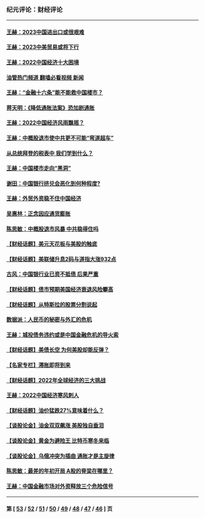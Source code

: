 ### 纪元评论：财经评论
---
#### [王赫：2023中国进出口或很艰难](../../pages/nsc1026/n13911515.md?01210330) 
#### [王赫：2023中美贸易或将下行](../../pages/nsc1026/n13899005.md?01210330) 
#### [王赫：2022中国经济十大困境](../../pages/nsc1026/n13883766.md?01210330) 
#### [油管热门频道 翻墙必看视频 新闻](ok?01210330)
#### [王赫：“金融十六条”能不能救中国楼市？](../../pages/nsc1026/n13868431.md?01210330) 
#### [蒋天明：《降低通胀法案》恐加剧通胀](../../pages/nsc1026/n13806996.md?01210330) 
#### [王赫：2022中国经济风雨飘摇？](../../pages/nsc1026/n13803207.md?01210330) 
#### [王赫：中概股退市使中共更不可能“弯道超车”](../../pages/nsc1026/n13802858.md?01210330) 
#### [从总统拜登的税表中 我们学到什么？](../../pages/nsc1026/n13773081.md?01210330) 
#### [王赫：中国楼市走向“黑洞”](../../pages/nsc1026/n13770647.md?01210330) 
#### [谢田：中国银行挤兑会恶化到何种程度?](../../pages/nsc1026/n13766965.md?01210330) 
#### [王赫：外贸外资稳不住中国经济](../../pages/nsc1026/n13753933.md?01210330) 
#### [吴惠林：正念因应通货膨胀](../../pages/nsc1026/n13750350.md?01210330) 
#### [陈思敏：中概股退市风暴 中共稳得住吗](../../pages/nsc1026/n13738978.md?01210330) 
#### [【财经话题】美元天花板与美股的触底](../../pages/nsc1026/n13736495.md?01210330) 
#### [【财经话题】美联储升息2码与道指大涨932点](../../pages/nsc1026/n13727377.md?01210330) 
#### [古风：中国银行业已资不抵债 后果严重](../../pages/nsc1026/n13726111.md?01210330) 
#### [【财经话题】债市预期美国经济衰退风险攀高](../../pages/nsc1026/n13698043.md?01210330) 
#### [【财经话题】从特斯拉的股票分割说起](../../pages/nsc1026/n13679733.md?01210330) 
#### [数据派：人民币的秘密与外汇的危机](../../pages/nsc1026/n13667092.md?01210330) 
#### [王赫：城投债务违约或是中国金融危机的导火索](../../pages/nsc1026/n13665322.md?01210330) 
#### [【财经话题】美债长空 为何美股却能反弹？](../../pages/nsc1026/n13665895.md?01210330) 
#### [【名家专栏】滞胀即将到来](../../pages/nsc1026/n13658171.md?01210330) 
#### [【财经话题】2022年全球经济的三大挑战](../../pages/nsc1026/n13654423.md?01210330) 
#### [王赫：2022中国经济寒风刺人](../../pages/nsc1026/n13651403.md?01210330) 
#### [【财经话题】油价猛跌27%意味着什么？](../../pages/nsc1026/n13648767.md?01210330) 
#### [【谈股论金】油金双双飙涨 美股独自垂泪](../../pages/nsc1026/n13631742.md?01210330) 
#### [【谈股论金】黄金为避险王 比特币寒冬来临](../../pages/nsc1026/n13600406.md?01210330) 
#### [【谈股论金】乌俄冲突为插曲 通胀才是主旋律](../../pages/nsc1026/n13576797.md?01210330) 
#### [陈思敏：最差的年初开局 A股的脊梁在哪里？](../../pages/nsc1026/n13558359.md?01210330) 
#### [王赫：中国金融市场对外资释放三个危险信号](../../pages/nsc1026/n13546389.md?01210330) 

---
#### 第 [ [53](./53.md?01210330) / [52](./52.md?01210330) / [51](./51.md?01210330) / [50](./50.md?01210330) / [49](./49.md?01210330) / [48](./48.md?01210330) / [47](./47.md?01210330) / [46](./46.md?01210330) ] 页
